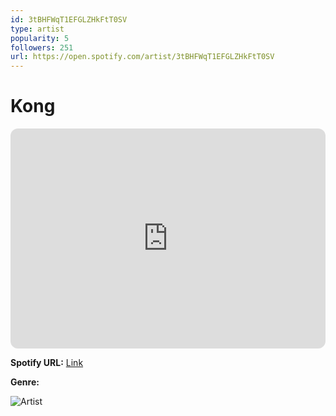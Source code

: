 ```yaml
---
id: 3tBHFWqT1EFGLZHkFtT0SV
type: artist
popularity: 5
followers: 251
url: https://open.spotify.com/artist/3tBHFWqT1EFGLZHkFtT0SV
---
```

# Kong

<iframe style="border-radius:12px" src="https://open.spotify.com/embed/artist/3tBHFWqT1EFGLZHkFtT0SV" width="100%" height="352" frameBorder="0" allowfullscreen="" allow="autoplay; clipboard-write; encrypted-media; fullscreen; picture-in-picture" loading="lazy"></iframe>

**Spotify URL:** [Link](https://open.spotify.com/artist/3tBHFWqT1EFGLZHkFtT0SV)

**Genre:** 

![Artist](https://i.scdn.co/image/ab6761610000e5ebf03d2c9fd75076756cb85722)
